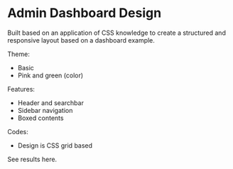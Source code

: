 # Admin Dashboard Design

Built based on an application of CSS knowledge to create a structured and responsive layout based on a dashboard example.

Theme: 
- Basic 
- Pink and green (color)

Features: 
- Header and searchbar
- Sidebar navigation
- Boxed contents

Codes:
- Design is CSS grid based

See results here.
